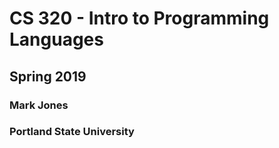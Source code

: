 # CS 320 - Intro to Programming Languages

## Spring 2019

### Mark Jones

### Portland State University

